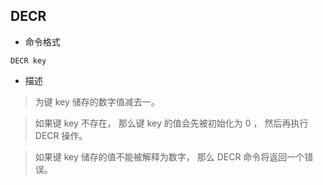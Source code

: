 ## DECR

- 命令格式

```redis
DECR key
```

- 描述

> 为键 key 储存的数字值减去一。

> 如果键 key 不存在， 那么键 key 的值会先被初始化为 0 ， 然后再执行 DECR 操作。

> 如果键 key 储存的值不能被解释为数字， 那么 DECR 命令将返回一个错误。

